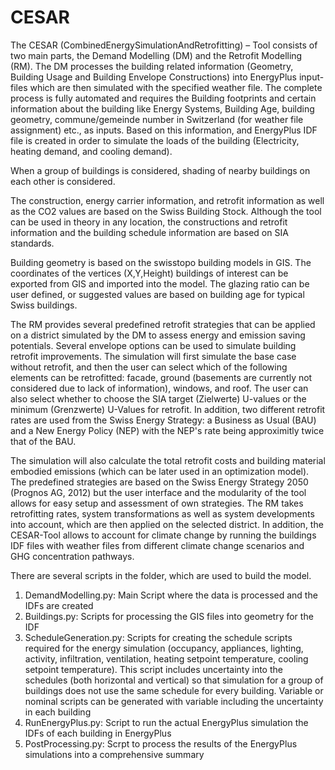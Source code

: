 # CESAR

The CESAR (CombinedEnergySimulationAndRetrofitting) – Tool consists of two main parts, the
Demand Modelling (DM) and the Retrofit Modelling (RM). The DM processes the building related information (Geometry, Building Usage and Building Envelope Constructions) into EnergyPlus input-files which are then simulated with the specified weather file. The complete process is fully automated and requires the Building footprints and certain information about the
building like Energy Systems, Building Age, building geometry, commune/gemeinde number in Switzerland (for weather file assignment) etc., as inputs. Based on this information, and EnergyPlus IDF file is created in order to simulate the loads of the building (Electricity, heating demand, and cooling demand).

When a group of buildings is considered, shading of nearby buildings on each other is considered.

The construction, energy carrier information, and retrofit information as well as the CO2 values are based on the Swiss Building Stock. Although the tool can be used in theory in any location, the constructions and retrofit information and the building schedule information are based on SIA standards.

Building geometry is based on the swisstopo building models in GIS. The coordinates of the vertices (X,Y,Height) buildings of interest can be exported from GIS and imported into the model. The glazing ratio can be user defined, or suggested values are based on building age for typical Swiss buildings.

The RM provides several predefined retrofit strategies that can be applied on a district simulated by
the DM to assess energy and emission saving potentials. Several envelope options can be used to simulate building retrofit improvements. The simulation will first simulate the base case without retrofit, and then the user can select which of the following elements can be retrofitted: facade, ground (basements are currently not considered due to lack of information), windows, and roof. The user can also select whether to choose the SIA target (Zielwerte) U-values or the minimum (Grenzwerte) U-Values for retrofit. In addition, two different retrofit rates are used from the Swiss Energy Strategy: a Business as Usual (BAU) and a New Energy Policy (NEP) with the NEP's rate being approximitly twice that of the BAU.

The simulation will also calculate the total retrofit costs and building material embodied emissions (which can be later used in an optimization model).  The predefined strategies are based on the Swiss Energy Strategy 2050 (Prognos AG, 2012) but the user interface and the modularity of the tool allows for easy setup and assessment of own strategies. The RM takes retrofitting rates, system transformations as well as system developments into account, which are then applied on the selected district.
In addition, the CESAR-Tool allows to account for climate change by running the buildings IDF files
with weather files from different climate change scenarios and GHG concentration pathways.

There are several scripts in the folder, which are used to build the model.

1. DemandModelling.py: Main Script where the data is processed and the IDFs are created
2. Buildings.py: Scripts for processing the GIS files into geometry for the IDF
3. ScheduleGeneration.py: Scripts for creating the schedule scripts required for the energy simulation (occupancy, appliances, lighting, activity, infiltration, ventilation, heating setpoint temperature, cooling setpoint temperature). This script includes uncertainty into the schedules (both horizontal and vertical) so that simulation for a group of buildings does not use the same schedule for every building. Variable or nominal scripts can be generated with variable including the uncertainty in each building
3. RunEnergyPlus.py: Script to run the actual EnergyPlus simulation the IDFs of each building in EnergyPlus
4. PostProcessing.py: Scrpt to process the results of the EnergyPlus simulations into a comprehensive summary

